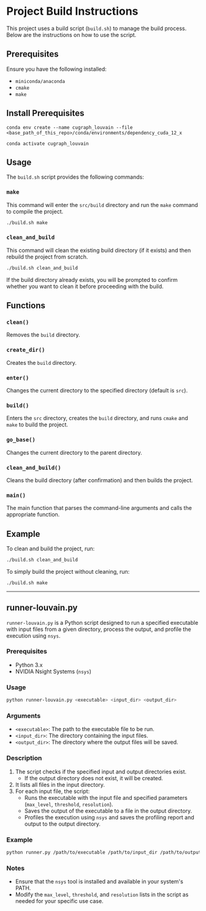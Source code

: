 # Project Build Instructions

This project uses a build script (`build.sh`) to manage the build process. Below are the instructions on how to use the script.

## Prerequisites

Ensure you have the following installed:
- `miniconda/anaconda`
- `cmake`
- `make`

## Install Prerequisites

`conda env create --name cugraph_louvain --file <base_path_of_this_repo>/conda/environments/dependency_cuda_12_x`

`conda activate cugraph_louvain`

## Usage

The `build.sh` script provides the following commands:

### `make`

This command will enter the `src/build` directory and run the `make` command to compile the project.

```sh
./build.sh make
```

### `clean_and_build`

This command will clean the existing build directory (if it exists) and then rebuild the project from scratch.

```sh
./build.sh clean_and_build
```

If the build directory already exists, you will be prompted to confirm whether you want to clean it before proceeding with the build.

## Functions

### `clean()`

Removes the `build` directory.

### `create_dir()`

Creates the `build` directory.

### `enter()`

Changes the current directory to the specified directory (default is `src`).

### `build()`

Enters the `src` directory, creates the `build` directory, and runs `cmake` and `make` to build the project.

### `go_base()`

Changes the current directory to the parent directory.

### `clean_and_build()`

Cleans the build directory (after confirmation) and then builds the project.

### `main()`

The main function that parses the command-line arguments and calls the appropriate function.

## Example

To clean and build the project, run:

```sh
./build.sh clean_and_build
```

To simply build the project without cleaning, run:

```sh
./build.sh make
```

---

## runner-louvain.py

`runner-louvain.py` is a Python script designed to run a specified executable with input files from a given directory, process the output, and profile the execution using `nsys`.

### Prerequisites

- Python 3.x
- NVIDIA Nsight Systems (`nsys`)

### Usage

```sh
python runner-louvain.py <executable> <input_dir> <output_dir>
```

### Arguments

- `<executable>`: The path to the executable file to be run.
- `<input_dir>`: The directory containing the input files.
- `<output_dir>`: The directory where the output files will be saved.

### Description

1. The script checks if the specified input and output directories exist.
   - If the output directory does not exist, it will be created.
2. It lists all files in the input directory.
3. For each input file, the script:
   - Runs the executable with the input file and specified parameters (`max_level`, `threshold`, `resolution`).
   - Saves the output of the executable to a file in the output directory.
   - Profiles the execution using `nsys` and saves the profiling report and output to the output directory.

### Example

```sh
python runner.py /path/to/executable /path/to/input_dir /path/to/output_dir
```

### Notes

- Ensure that the `nsys` tool is installed and available in your system's PATH.
- Modify the `max_level`, `threshold`, and `resolution` lists in the script as needed for your specific use case.

